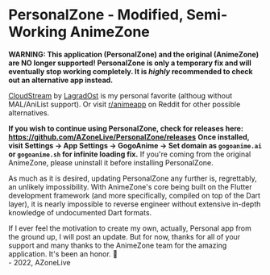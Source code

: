 # PersonalZone - Modified, Semi-Working AnimeZone
**WARNING: This application (PersonalZone) and the original (AnimeZone) are NO longer supported! PersonalZone is only a temporary fix and will eventually stop working completely. It is _highly_ recommended to check out an alternative app instead.** 

[CloudStream](https://github.com/LagradOst/CloudStream-3) by [LagradOst](https://github.com/LagradOst) is my personal favorite (althoug without MAL/AniList support). Or visit [r/animeapp](https://www.reddit.com/r/animeapp/) on Reddit for other possible alternatives.

**If you wish to continue using PersonalZone, check for releases here: https://github.com/AZoneLive/PersonalZone/releases**
**Once installed, visit Settings -> App Settings -> GogoAnime -> Set domain as `gogoanime.ai` or `gogoanime.sh` for infinite loading fix.**
If you're coming from the original AnimeZone, please uninstall it before installing PersonalZone.

As much as it is desired, updating PersonalZone any further is, regrettably, an unlikely impossibility. With AnimeZone's core being built on the Flutter development framework (and more specifically, compiled on top of the Dart layer), it is nearly impossible to reverse engineer without extensive in-depth knowledge of undocumented Dart formats.<br/>

If I ever feel the motivation to create my own, actually, Personal app from the ground up, I will post an update. But for now, thanks for all of your support and many thanks to the AnimeZone team for the amazing application. It's been an honor. :wave:\
\- 2022, AZoneLive
